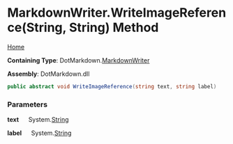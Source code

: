 # MarkdownWriter\.WriteImageReference\(String, String\) Method

[Home](../../../README.md)

**Containing Type**: DotMarkdown\.[MarkdownWriter](../README.md)

**Assembly**: DotMarkdown\.dll

```csharp
public abstract void WriteImageReference(string text, string label)
```

### Parameters

**text** &emsp; System\.[String](https://docs.microsoft.com/en-us/dotnet/api/system.string)

**label** &emsp; System\.[String](https://docs.microsoft.com/en-us/dotnet/api/system.string)